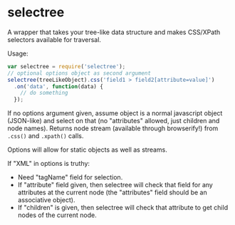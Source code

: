 selectree
=========

A wrapper that takes your tree-like data structure and makes CSS/XPath selectors available for traversal.

Usage:
```javascript
var selectree = require('selectree');
// optional options object as second argument
selectree(treeLikeObject).css('field1 > field2[attribute=value]')
  .on('data', function(data) {
    // do something
  });
```

If no options argument given, assume object is a normal javascript object (JSON-like) and select on that (no "attributes" allowed, just children and node names). Returns node stream (available through browserify!) from `.css()` and `.xpath()` calls.

Options will allow for static objects as well as streams.

If "XML" in options is truthy:
- Need "tagName" field for selection.
- If "attribute" field given, then selectree will check that field for any attributes at the current node (the "attributes" field should be an associative object).
- If "children" is given, then selectree will check that attribute to get child nodes of the current node.

